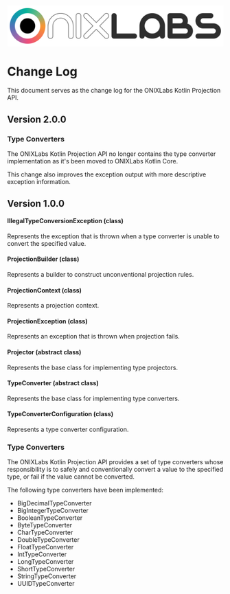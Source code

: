 ![ONIX Labs](https://raw.githubusercontent.com/onix-labs/onix-labs.github.io/master/content/logo/master_full_md.png)

# Change Log

This document serves as the change log for the ONIXLabs Kotlin Projection API.

## Version 2.0.0

### Type Converters

The ONIXLabs Kotlin Projection API no longer contains the type converter implementation as it's been moved to ONIXLabs Kotlin Core.

This change also improves the exception output with more descriptive exception information.

## Version 1.0.0

#### IllegalTypeConversionException (class)

Represents the exception that is thrown when a type converter is unable to convert the specified value.

#### ProjectionBuilder (class)

Represents a builder to construct unconventional projection rules.

#### ProjectionContext (class)

Represents a projection context.

#### ProjectionException (class)

Represents an exception that is thrown when projection fails.

#### Projector (abstract class)

Represents the base class for implementing type projectors.

#### TypeConverter (abstract class)

Represents the base class for implementing type converters.

#### TypeConverterConfiguration (class)

Represents a type converter configuration.

### Type Converters

The ONIXLabs Kotlin Projection API provides a set of type converters whose responsibility is to safely and conventionally convert a value to the specified type, or fail if the value cannot be converted.

The following type converters have been implemented:

-   BigDecimalTypeConverter
-   BigIntegerTypeConverter
-   BooleanTypeConverter
-   ByteTypeConverter
-   CharTypeConverter
-   DoubleTypeConverter
-   FloatTypeConverter
-   IntTypeConverter
-   LongTypeConverter
-   ShortTypeConverter
-   StringTypeConverter
-   UUIDTypeConverter

